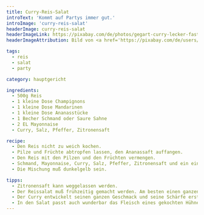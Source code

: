 ```yaml
---
title: Curry-Reis-Salat
introText: 'Kommt auf Partys immer gut.'
introImage: 'curry-reis-salat'
headerImage: curry-reis-salat
headerImageLink: https://pixabay.com/de/photos/gegart-curry-lecker-fast-food-1853599/
headerImageAttribution: Bild von <a href='https://pixabay.com/de/users/Pexels-2286921/?utm_source=link-attribution&amp;utm_medium=referral&amp;utm_campaign=image&amp;utm_content=1853599'>Pexels</a> auf <a href='https://pixabay.com/de/?utm_source=link-attribution&amp;utm_medium=referral&amp;utm_campaign=image&amp;utm_content=1853599'>Pixabay</a>

tags:
  - reis
  - salat
  - party

category: hauptgericht

ingredients:
  - 500g Reis
  - 1 kleine Dose Champignons
  - 1 kleine Dose Mandarinen
  - 1 kleine Dose Ananasstücke
  - 1 Becher Schmand oder Saure Sahne
  - 2 EL Mayonnaise
  - Curry, Salz, Pfeffer, Zitronensaft

recipe:
  - Den Reis nicht zu weich kochen.
  - Pilze und Früchte abtropfen lassen, den Ananassaft auffangen.
  - Den Reis mit den Pilzen und den Früchten vermengen.
  - Schmand, Mayonnaise, Curry, Salz, Pfeffer, Zitronensaft und ein ein wenig Ananassaft vermischen. Kräftig mit Curry abschmecken.
  - Die Mischung muß dunkelgelb sein.

tipps:
  - Zitronensaft kann weggelassen werden.
  - Der Reissalat muß frühzeitig gemacht werden. Am besten einen ganzen Tag, mindestens aber einen halben Tag vor dem geplanten Verzehr.
  - Der Curry entwickelt seinen ganzen Geschmack und seine Schärfe erst nach einiger Zeit. Deshalb schmeckt der Salat erst nach frühestens einer Stunde gut. Die Sauce schmeckt deshalb bei der Herstellung anders, als nachdem der Salat durchgezogen hat.
  - In den Salat passt auch wunderbar das Fleisch eines gekochten Hühnerschenkels.
---
```

